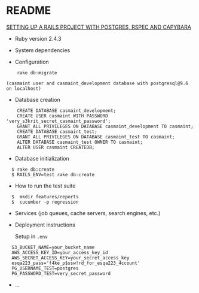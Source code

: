 # README

[SETTING UP A RAILS PROJECT WITH POSTGRES, RSPEC AND CAPYBARA](http://julianveling.com/?p=18)

* Ruby version
    2.4.3

* System dependencies

* Configuration
```
    rake db:migrate
```
    (casmaint user and casmaint_development database with postgresql@9.6 on localhost)

* Database creation

```
    CREATE DATABASE casmaint_development;
    CREATE USER casmaint WITH PASSWORD 'very_s3krit_secret_casmaint_password';
    GRANT ALL PRIVILEGES ON DATABASE casmaint_development TO casmaint;
    CREATE DATABASE casmaint_test;
    GRANT ALL PRIVILEGES ON DATABASE casmaint_test TO casmaint;
    ALTER DATABASE casmaint_test OWNER TO casmaint;
    ALTER USER casmaint CREATEDB;
```

* Database initialization

```
  $ rake db:create
  $ RAILS_ENV=test rake db:create
```

* How to run the test suite

```
  $  mkdir features/reports
  $  cucumber -p regression
```

* Services (job queues, cache servers, search engines, etc.)

* Deployment instructions

    Setup in `.env`
```
  S3_BUCKET_NAME=your_bucket_name
  AWS_ACCESS_KEY_ID=your_access_key_id
  AWS_SECRET_ACCESS_KEY=your_secret_access_key
  esqa223_pass='f4ke_p$ssw!rd_for_esqa223_4ccount'
  PG_USERNAME_TEST=postgres
  PG_PASSWORD_TEST=very_secret_password
```

* ...
